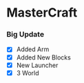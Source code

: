 # MasterCraft 

### **Big Update**
- [x] Added Arm
- [x] Added New Blocks
- [x] New Launcher
- [x] 3 World
